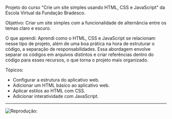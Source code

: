 Projeto do curso "Crie um site simples usando HTML, CSS e JavaScript" da Escola Virtual da Fundação Bradesco.

Objetivo: Criar um site simples com a funcionalidade de alternância entre os temas claro e escuro.

O que aprendi: Aprendi como o HTML, CSS e JavaScript se relacionam nesse tipo de projeto, além de uma boa prática na hora de estruturar o código, a separação de responsabilidades. Essa abordagem envolve separar os códigos em arquivos distintos e criar referências dentro do código para esses recursos, o que torna o projeto mais organizado.

Tópicos:

* Configurar a estrutura do aplicativo web.
* Adicionar um HTML básico ao aplicativo web.
* Aplicar estilos ao HTML com CSS.
* Adicionar interatividade com JavaScript.

---
![Reprodução:](https://i.imgur.com/z7ktWUd.gif)
